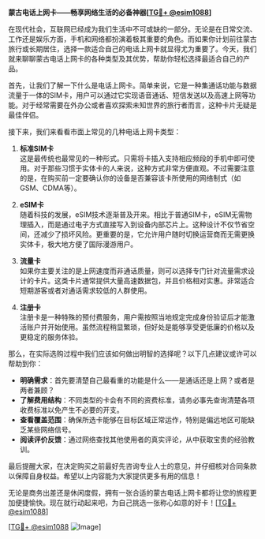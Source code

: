 **蒙古电话上网卡——畅享网络生活的必备神器[[TG💪+ @esim1088](https://t.me/s/esim1088)]**

在现代社会，互联网已经成为我们生活中不可或缺的一部分。无论是在日常交流、工作还是娱乐方面，手机和网络都扮演着极其重要的角色。而如果你计划前往蒙古旅行或长期居住，选择一款适合自己的电话上网卡就显得尤为重要了。今天，我们就来聊聊蒙古电话上网卡的各种类型及其优势，帮助你轻松选择最适合自己的产品。

首先，让我们了解一下什么是电话上网卡。简单来说，它是一种集通话功能与数据流量于一体的SIM卡，用户可以通过它实现语音通话、短信发送以及高速上网等功能。对于经常需要在外办公或者喜欢探索未知世界的旅行者而言，这种卡片无疑是最佳伴侣。

接下来，我们来看看市面上常见的几种电话上网卡类型：

1. **标准SIM卡**  
   这是最传统也最常见的一种形式。只需将卡插入支持相应频段的手机中即可使用。对于那些习惯于实体卡的人来说，这种方式非常方便直观。不过需要注意的是，在购买前一定要确认你的设备是否兼容该卡所使用的网络制式（如GSM、CDMA等）。

2. **eSIM卡**  
   随着科技的发展，eSIM技术逐渐普及开来。相比于普通SIM卡，eSIM无需物理插入，而是通过电子方式直接写入到设备内部芯片上。这种设计不仅节省空间，还减少了损坏风险。更重要的是，它允许用户随时切换运营商而无需更换实体卡，极大地方便了国际漫游用户。

3. **流量卡**  
   如果你主要关注的是上网速度而非通话质量，则可以选择专门针对流量需求设计的卡片。这类卡片通常提供大量高速数据包，并且价格相对实惠。非常适合短期游客或者对通话需求较低的人群使用。

4. **注册卡**  
   注册卡是一种特殊的预付费服务，用户需按照当地规定完成身份验证后才能激活账户并开始使用。虽然流程稍显繁琐，但好处是能够享受更低廉的价格以及更稳定的服务体验。

那么，在实际选购过程中我们应该如何做出明智的选择呢？以下几点建议或许可以帮助到你：

- **明确需求**：首先要清楚自己最看重的功能是什么——是通话还是上网？或者是两者兼顾？
- **了解费用结构**：不同类型的卡会有不同的资费标准，请务必事先查询清楚各项收费标准以免产生不必要的开支。
- **查看覆盖范围**：确保所选卡能够在目标区域正常运作，特别是偏远地区可能缺乏某些网络信号。
- **阅读评价反馈**：通过网络查找其他使用者的真实评论，从中获取宝贵的经验教训。

最后提醒大家，在决定购买之前最好先咨询专业人士的意见，并仔细核对合同条款以保障自身权益。希望以上内容能为大家提供更多有用的信息！

无论是商务出差还是休闲度假，拥有一张合适的蒙古电话上网卡都将让您的旅程更加便捷愉快。现在就行动起来吧，为自己挑选一张称心如意的好卡！[[TG💪+ @esim1088](https://t.me/s/esim1088)]

[[TG💪+ @esim1088](https://t.me/s/esim1088) ![Image](https://i.postimg.cc/4NQfJmqS/Snipaste-2025-05-13-00-14-12.png)]